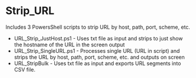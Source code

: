 # Strip_URL
Includes 3 PowersShell scripts to strip URL by host, path, port, scheme, etc. 

- URL_Strip_JustHost.ps1 - Uses txt file as input and strips to just show the hostname of the URL in the screen output 
- URL_Strip_SingleURL.ps1 - Processes single URL (URL in script) and strips the URL by host, path, port, scheme, etc. and outputs on screen
- URL_StripBulk - Uses txt file as input and exports URL segments into CSV file.

